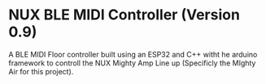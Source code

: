 # NUX BLE MIDI Controller (Version 0.9)

 A BLE MIDI Floor controller built using an ESP32 and C++ witht he arduino framework to controll the NUX Mighty Amp Line up (Specificly the MIghty Air for this project).
